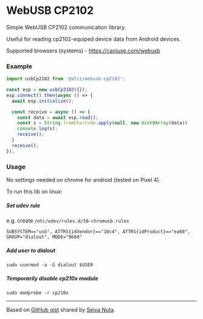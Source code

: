 # WebUSB CP2102

Simple WebUSB CP2102 communication library.

Useful for reading cp2102-equiped device data from Android devices.

Supported browsers (systems) - https://caniuse.com/webusb


### Example

```javascript
import usbCp2102 from '@alcz/webusb-cp2102';

const esp = new usbCp2102({});
esp.connect().then(async () => {
  await esp.initialize();

  const receive = async () => {
    const data = await esp.read();
    const s = String.fromCharCode.apply(null, new Uint8Array(data))
    console.log(s);
    receive();
  }
  receive();
});
```

### Usage

No settings needed on chrome for android (tested on Pixel 4).

To run this lib on linux:

##### Set udev rule

e.g. create `/etc/udev/rules.d/50-chromusb.rules`

`SUBSYSTEM=="usb", ATTRS{idVendor}=="10c4", ATTRS{idProduct}=="ea60", GROUP="dialout", MODE="0660"`

##### Add user to dialout

`sudo usermod -a -G dialout $USER `

##### Temporarily disable cp210x module

`sudo modprobe -r cp210x`


---

Based on [GitHub gist](https://gist.github.com/nuta/2c70ba8855f50c536a51f0c5993c1e4c) shared by [Seiya Nuta](https://github.com/nuta).
